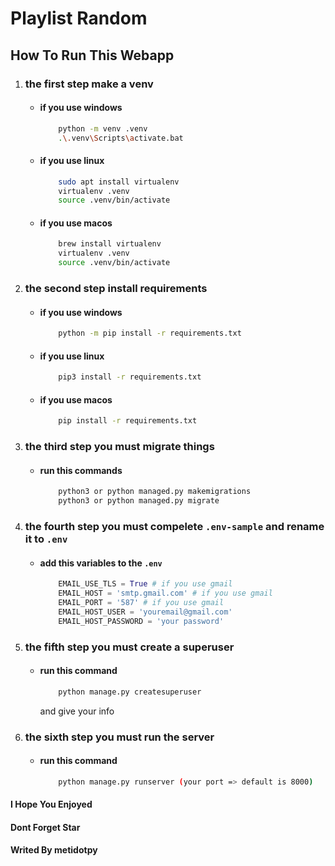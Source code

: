# Playlist Random
## How To Run This Webapp

1. ### the first step make a venv
    + #### if you use windows
        ```bash
            python -m venv .venv
            .\.venv\Scripts\activate.bat
        ```
    + #### if you use linux
        ```bash
            sudo apt install virtualenv
            virtualenv .venv
            source .venv/bin/activate
        ```
    + #### if you use macos
        ```bash
            brew install virtualenv
            virtualenv .venv
            source .venv/bin/activate
        ```

2. ### the second step install requirements
   + #### if you use windows
        ```bash
            python -m pip install -r requirements.txt
        ```
    + #### if you use linux
        ```bash
            pip3 install -r requirements.txt
        ```
    + #### if you use macos
        ```bash
            pip install -r requirements.txt
        ```
3. ### the third step you must migrate things
    + #### run this commands
        ```bash
            python3 or python managed.py makemigrations
            python3 or python managed.py migrate
        ```
4. ### the fourth step you must compelete `.env-sample` and rename it to `.env`
   + #### add this variables to the `.env`
        ```python
            EMAIL_USE_TLS = True # if you use gmail
            EMAIL_HOST = 'smtp.gmail.com' # if you use gmail
            EMAIL_PORT = '587' # if you use gmail
            EMAIL_HOST_USER = 'youremail@gmail.com'
            EMAIL_HOST_PASSWORD = 'your password'
        ```
5. ### the fifth step you must create a superuser
   + #### run this command
        ```bash
            python manage.py createsuperuser
        ```
        and give your info
6. ### the sixth step you must run the server
   + #### run this command
        ```bash
            python manage.py runserver (your port => default is 8000)
        ```

#### I Hope You Enjoyed
#### Dont Forget Star
#### Writed By metidotpy
